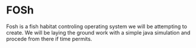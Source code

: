 FOSh
====
Fosh is a fish habitat controling  operating system we will be attempting to create.
We will be laying the ground work with a simple java simulation and procede from there if time permits.
